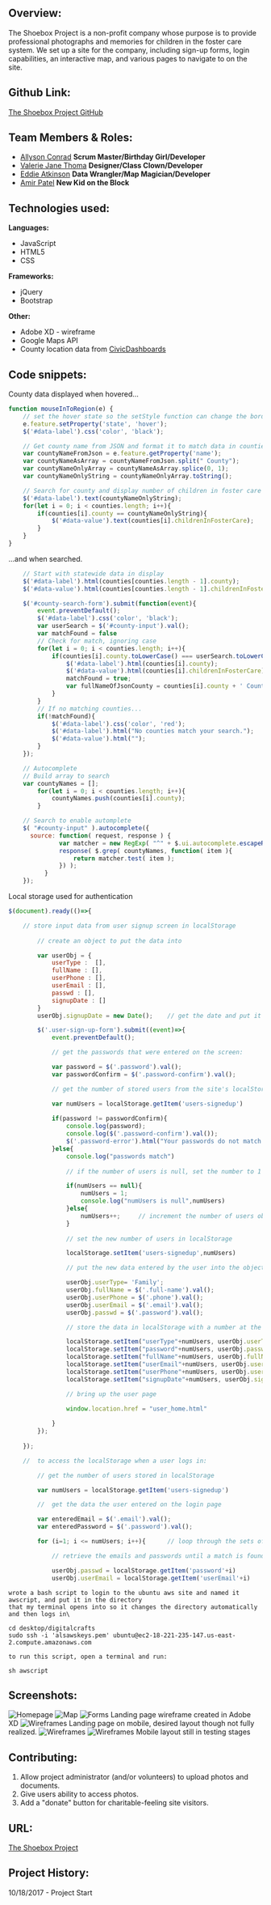 ## Overview:
The Shoebox Project is a non-profit company whose purpose is to provide professional photographs and memories for children in the foster care system. We set up a site for the company, including sign-up forms, login capabilities, an interactive map, and various pages to navigate to on the site.


## Github Link:
[The Shoebox Project GitHub](https://github.com/ValerieThoma/baby-unicorns)

## Team Members & Roles:
* [Allyson Conrad](https://github.com/allysonc1)
**Scrum Master/Birthday Girl/Developer**
* [Valerie Jane Thoma](https://github.com/ValerieThoma)
**Designer/Class Clown/Developer**
* [Eddie Atkinson](https://github.com/eddieatkinson)
**Data Wrangler/Map Magician/Developer**
* [Amir Patel](https://github.com/Amirpatel89)
**New Kid on the Block**


## Technologies used:
**Languages:**
* JavaScript
* HTML5
* CSS

**Frameworks:**
* jQuery
* Bootstrap

**Other:**
* Adobe XD - wireframe
* Google Maps API
* County location data from [CivicDashboards](http://catalog.civicdashboards.com)

## Code snippets:
County data displayed when hovered...
``` javascript
function mouseInToRegion(e) {
    // set the hover state so the setStyle function can change the border
    e.feature.setProperty('state', 'hover');
    $('#data-label').css('color', 'black');

    // Get county name from JSON and format it to match data in counties array
    var countyNameFromJson = e.feature.getProperty('name');
    var countyNameAsArray = countyNameFromJson.split(" County");
    var countyNameOnlyArray = countyNameAsArray.splice(0, 1);
    var countyNameOnlyString = countyNameOnlyArray.toString();

    // Search for county and display number of children in foster care
    $('#data-label').text(countyNameOnlyString);
    for(let i = 0; i < counties.length; i++){
        if(counties[i].county == countyNameOnlyString){
            $('#data-value').text(counties[i].childrenInFosterCare);
        }
    }
}
```
...and when searched.
``` javascript
    // Start with statewide data in display
    $('#data-label').html(counties[counties.length - 1].county);
    $('#data-value').html(counties[counties.length - 1].childrenInFosterCare);

    $('#county-search-form').submit(function(event){
        event.preventDefault();
        $('#data-label').css('color', 'black');
        var userSearch = $('#county-input').val();
        var matchFound = false
        // Check for match, ignoring case
        for(let i = 0; i < counties.length; i++){
            if(counties[i].county.toLowerCase() === userSearch.toLowerCase()){
                $('#data-label').html(counties[i].county);
                $('#data-value').html(counties[i].childrenInFosterCare);
                matchFound = true;
                var fullNameOfJsonCounty = counties[i].county + ' County, GA';
            }
        }
        // If no matching counties...
        if(!matchFound){
            $('#data-label').css('color', 'red');
            $('#data-label').html("No counties match your search.");
            $('#data-value').html("");
        }
    });

    // Autocomplete
    // Build array to search
    var countyNames = [];
        for(let i = 0; i < counties.length; i++){
            countyNames.push(counties[i].county);
        }

    // Search to enable automplete
    $( "#county-input" ).autocomplete({
      source: function( request, response ) {
              var matcher = new RegExp( "^" + $.ui.autocomplete.escapeRegex(request.term), "i");
              response( $.grep( countyNames, function( item ){
                  return matcher.test( item );
              }) );
          }
    });
```
Local storage used for authentication 
``` javascript
$(document).ready(()=>{

    // store input data from user signup screen in localStorage
    
        // create an object to put the data into

        var userObj = {
            userType :  [],
            fullName : [],
            userPhone : [],
            userEmail : [],
            passwd : [],
            signupDate : []
        }
        userObj.signupDate = new Date();    // get the date and put it into the object

        $('.user-sign-up-form').submit((event)=>{
            event.preventDefault();

            // get the passwords that were entered on the screen:

            var password = $('.password').val();    
            var passwordConfirm = $('.password-confirm').val();

            // get the number of stored users from the site's localStorage 

            var numUsers = localStorage.getItem('users-signedup')
            
            if(password != passwordConfirm){
                console.log(password);
                console.log($('.password-confirm').val());
                $('.password-error').html("Your passwords do not match.");
            }else{
                console.log("passwords match")
                
                // if the number of users is null, set the number to 1

                if(numUsers == null){
                    numUsers = 1;
                    console.log("numUsers is null",numUsers)
                }else{
                    numUsers++;     // increment the number of users objects stored in localStorage
                }
                
                // set the new number of users in localStorage

                localStorage.setItem('users-signedup',numUsers)

                // put the new data entered by the user into the object

                userObj.userType= 'Family';
                userObj.fullName = $('.full-name').val();
                userObj.userPhone = $('.phone').val();
                userObj.userEmail = $('.email').val();
                userObj.passwd = $('.password').val();

                // store the data in localStorage with a number at the end of the field name

                localStorage.setItem("userType"+numUsers, userObj.userType);
                localStorage.setItem("password"+numUsers, userObj.passwd);
                localStorage.setItem("fullName"+numUsers, userObj.fullName);
                localStorage.setItem("userEmail"+numUsers, userObj.userEmail);
                localStorage.setItem("userPhone"+numUsers, userObj.userPhone);
                localStorage.setItem("signupDate"+numUsers, userObj.signupDate);

                // bring up the user page

                window.location.href = "user_home.html"
                
            }
        });
        
    }); 
```
``` javascript
    //  to access the localStorage when a user logs in:

        // get the number of users stored in localStorage

        var numUsers = localStorage.getItem('users-signedup')

        //  get the data the user entered on the login page

        var enteredEmail = $('.email').val();
        var enteredPassword = $('.password').val();

        for (i=1; i <= numUsers; i++){      // loop through the sets of data in localStorage

            // retrieve the emails and passwords until a match is found or the data ends

            userObj.passwd = localStorage.getItem('password'+i)
            userObj.userEmail = localStorage.getItem('userEmail'+i)
```
```script
wrote a bash script to login to the ubuntu aws site and named it awscript, and put it in the directory
that my terminal opens into so it changes the directory automatically and then logs in\

cd desktop/digitalcrafts
sudo ssh -i 'alsawskeys.pem' ubuntu@ec2-18-221-235-147.us-east-2.compute.amazonaws.com
```
``` 
to run this script, open a terminal and run:

sh awscript 
```
## Screenshots:
![Homepage](images/screen-shots/mobile-home.jpg)
![Map](images/screen-shots/map.png)
![Forms](images/screen-shots/volunteer_form.jpg)
Landing page wireframe created in Adobe XD
![Wireframes](images/screen-shots/LandingPageWeb1920.png)
Landing page on mobile, desired layout though not fully realized. 
![Wireframes](images/screen-shots/iPhone67.png)
![Wireframes](images/screen-shots/landing_page_small.png)
Mobile layout still in testing stages


## Contributing:
1. Allow project administrator (and/or volunteers) to upload photos and documents.
2. Give users ability to access photos. 
3. Add a "donate" button for charitable-feeling site visitors.

## URL:
[The Shoebox Project](http://www.eddiebatkinson.com/shoeboxproject)

## Project History:
10/18/2017 - Project Start
